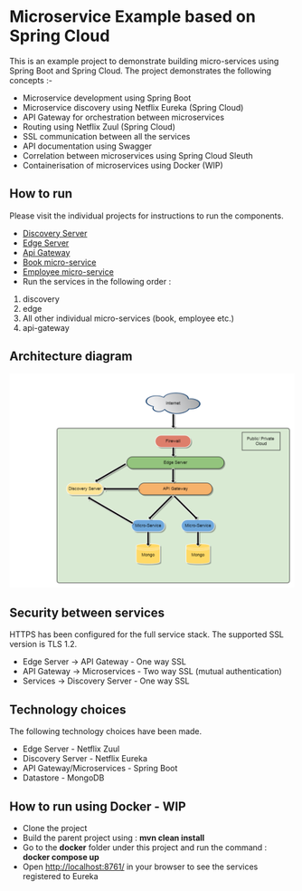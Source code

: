 # Microservice Example based on Spring Cloud
This is an example project to demonstrate building micro-services using Spring Boot and Spring Cloud. 
The project demonstrates the following concepts :-

* Microservice development using Spring Boot
* Microservice discovery using Netflix Eureka (Spring Cloud)
* API Gateway for orchestration between microservices
* Routing using Netflix Zuul (Spring Cloud)
* SSL communication between all the services
* API documentation using Swagger
* Correlation between microservices using Spring Cloud Sleuth
* Containerisation of microservices using Docker (WIP)

## How to run
Please visit the individual projects for instructions to run the components.
* [Discovery Server](https://github.com/sambamitra/discovery-server)
* [Edge Server](https://github.com/sambamitra/edge-server)
* [Api Gateway](https://github.com/sambamitra/api-gateway)
* [Book micro-service](https://github.com/sambamitra/book)
* [Employee micro-service](https://github.com/sambamitra/employee)
* Run the services in the following order :
 1. discovery
 2. edge
 3. All other individual micro-services (book, employee etc.)
 4. api-gateway

## Architecture diagram
![Microservice Architecture](Microservice%20Architecture.png?raw=true "Microservice Architecture")

## Security between services
HTTPS has been configured for the full service stack. The supported SSL version is TLS 1.2.
* Edge Server -> API Gateway - One way SSL
* API Gateway -> Microservices - Two way SSL (mutual authentication)
* Services -> Discovery Server - One way SSL

## Technology choices
The following technology choices have been made.
* Edge Server - Netflix Zuul
* Discovery Server - Netflix Eureka
* API Gateway/Microservices - Spring Boot
* Datastore - MongoDB

## How to run using Docker - WIP
* Clone the project
* Build the parent project using : __mvn clean install__
* Go to the __docker__ folder under this project and run the command : __docker compose up__
* Open <http://localhost:8761/> in your browser to see the services registered to Eureka

